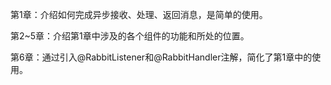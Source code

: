 
第1章：介绍如何完成异步接收、处理、返回消息，是简单的使用。

第2~5章：介绍第1章中涉及的各个组件的功能和所处的位置。

第6章：通过引入@RabbitListener和@RabbitHandler注解，简化了第1章中的使用。